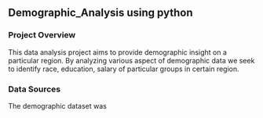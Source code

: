 ## Demographic_Analysis using python

### Project Overview

This data analysis project aims to provide demographic insight on a particular region. By analyzing various aspect of demographic data we seek to identify race, education, salary of 
particular groups in certain region.

### Data Sources
The demographic dataset was 
